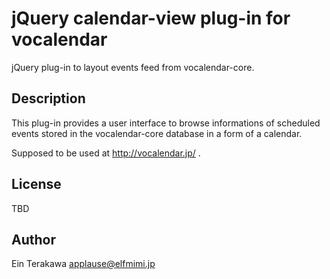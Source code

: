 
jQuery calendar-view plug-in for vocalendar
===========================================

jQuery plug-in to layout events feed from vocalendar-core.

Description
-----------

This plug-in provides a user interface to browse
informations of scheduled events stored in
the vocalendar-core database in a form of a calendar.

Supposed to be used at http://vocalendar.jp/ .

License
-------

TBD

Author
------

Ein Terakawa <applause@elfmimi.jp>